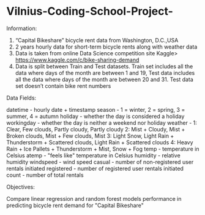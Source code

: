 # Vilnius-Coding-School-Project-

Information: 

1. “Capital Bikeshare” bicycle rent data from Washington, D.C.,USA
2. 2 years hourly data for short-term bicycle rents along with weather data
3. Data is taken from online Data Science competition site Kaggle> https://www.kaggle.com/c/bike-sharing-demand
4. Data is split between Train and Test datasets. Train set includes all the data where days of the month are between 1 and 19, Test data includes all the data where days of the month are between 20 and 31. Test data set doesn’t contain bike rent numbers

Data Fields:

datetime - hourly date + timestamp 
season -  1 = winter, 2 = spring, 3 = summer, 4 = autumn 
holiday - whether the day is considered a holiday
workingday - whether the day is neither a weekend nor holiday
weather - 1: Clear, Few clouds, Partly cloudy, Partly cloudy 
2: Mist + Cloudy, Mist + Broken clouds, Mist + Few clouds, Mist 
3: Light Snow, Light Rain + Thunderstorm + Scattered clouds, Light Rain + Scattered clouds 
4: Heavy Rain + Ice Pallets + Thunderstorm + Mist, Snow + Fog 
temp - temperature in Celsius
atemp - "feels like" temperature in Celsius
humidity - relative humidity
windspeed - wind speed
casual - number of non-registered user rentals initiated
registered - number of registered user rentals initiated
count - number of total rentals

Objectives:

Compare linear regression and random forest models performance in predicting bicycle rent demand for "Capital Bikeshare" 

